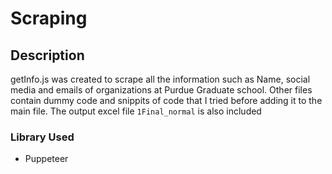 # Scraping

## Description

getInfo.js was created to scrape all the information such as Name, social media and emails of organizations at Purdue Graduate school. Other files contain dummy code and snippits of code that I tried before adding it to the main file. The output excel file `1Final_normal` is also included

### Library Used
- Puppeteer 
